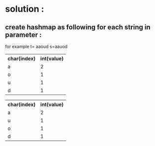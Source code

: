 <h1>solution : </h1>
<h2>create hashmap as following for each string in parameter :</h2>
for example t= aaoud s=aauod 
 <table>
  <tr>
    <th>char(index)</th>
    <th>int(value)</th>
  </tr>
   <tr>
    <td>a</td>
    <td>2</td>
  </tr>
   <tr>
    <td>o</td>
    <td>1</td>
  </tr>
  <tr>
    <td>u</td>
    <td>1</td>
  </tr>
    <tr>
    <td>d</td>
    <td>1</td>
  </tr>

</table> 

 <table>
  <tr>
    <th>char(index)</th>
    <th>int(value)</th>
  </tr>
  <tr>
    <td>a</td>
    <td>2</td>
  </tr>
   <tr>
    <td>u</td>
    <td>1</td>
  </tr>
   <tr>
    <td>o</td>
    <td>1</td>
  </tr>
   <tr>
    <td>d</td>
    <td>1</td>
  </tr>
</table> 
